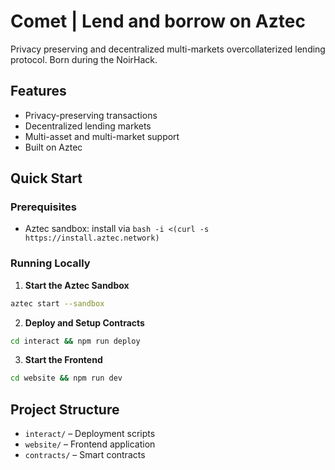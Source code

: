 # Comet | Lend and borrow on Aztec
Privacy preserving and decentralized multi-markets overcollaterized lending protocol.
Born during the NoirHack.

## Features
- Privacy-preserving transactions
- Decentralized lending markets
- Multi-asset and multi-market support
- Built on Aztec

## Quick Start

### Prerequisites
- Aztec sandbox: install via `bash -i <(curl -s https://install.aztec.network)`

### Running Locally

1. **Start the Aztec Sandbox**
```bash
aztec start --sandbox
```
2. **Deploy and Setup Contracts**
```bash
cd interact && npm run deploy
```
3. **Start the Frontend**
```bash
cd website && npm run dev
```

## Project Structure

- `interact/` – Deployment scripts  
- `website/` – Frontend application  
- `contracts/` – Smart contracts
